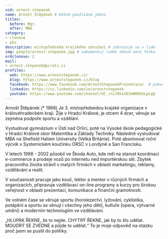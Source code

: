 ```yaml
---
uid: arnost.stepanek
name: Arnošt Štěpánek # běžně používáné jméno
titles:
  before: Mgr.
  after: MBA
category:
- clenove
- pks
description: místopředseda krajského sdružení # zobrazuje se v lide
img: people/arnost-stepanek.jpg # zakomentuj radek dokud není fotka
ordclenove: 2
mail:
- arnost.stepanek@pirati.cz
profiles:
  web: https://www.arnoststepanek.cz/
  blog: https://www.arnoststepanek.cz/blog
  facebook: https://www.facebook.com/ArnostStepanekPrezentace/  # pokud nema, staci smazat tuto radku
  linkedin: https://cz.linkedin.com/in/arnoststepanek
  youtube: https://www.youtube.com/channel/UC_rnilRk1hD2mBM8GGLpCgQ
---
```


 Arnošt Štěpánek (* 1968) Je 3. místopředsedou krajské organizace v královéhradeckém kraji. Žije v Hradci Králové, je otcem 4 dcer, věnuje se zejména podpoře sportu a vzdělání.

Vystudoval gymnázium v Ústí nad Orlicí, poté na Vysoké škole pedagogické v Hradci Králové obor Matemtika a Základy Techniky. Následně vystudoval MBA na Shefield Hallam University (Velká Británie). Poté absolvoval roční výcvik v Systemickém koučinku ORSC v Londýně a San Francisku.

V letech 1998 - 2002 působil ve Škoda Auto, kde měl na starost koordinaci e-commerce a prodeje vozů po internetu ned importérskou sítí. Zbytek pracovního života strávil v malých firmách v oblasti marketingu, reklamy, vzdělávání a realit.

V současnosti pracuje jako kouč, lektor a mentor v různých firmách a organizacích, připravuje vzdělávací on-line programy a kurzy pro širokou veřejnost v oblasti prezentací, komunikace a finanční gramotnosti.

Ve volném čase se věnuje sportu (horolezectví, lyžování, cyklistika, potápění a sportu se věnují i všechny jeho děti), kultuře (opera, výtvarné umění) a moderním technologiím ve vzdělávání.

„HLUPÁK ŘEKNE, že to nejde. CHYTRÝ ŘEKNE, jak by to šlo udělat. MOUDRÝ SE ZVEDNE a půjde to udělat.“ To je moje odpověď na otázku proč jsem se pustil do politiky. 